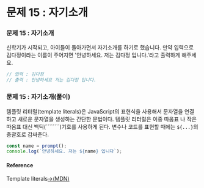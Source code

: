 # 문제 15 : 자기소개

### 문제 15 : 자기소개

신학기가 시작되고, 아이들이 돌아가면서 자기소개를 하기로 했습니다. 만약 입력으로 김다정이라는 이름이 주어지면 '안녕하세요. 저는 김다정 입니다.'라고 출력하게 해주세요.

```javascript
// 입력 : 김다정
// 출력 : 안녕하세요 저는 김다정 입니다.
```

### 문제 15 : 자기소개\(풀이\)

템플릿 리터럴\(template literals\)은 JavaScript의 표현식을 사용해서 문자열을 연결하고 새로운 문자열을 생성하는 간단한 문법이다. 템플릿 리터럴은 이중 따옴표 나 작은 따옴표 대신 백틱\(````````\)기호를 사용하게 된다. 변수나 코드를 표현할 때에는 `${...}`의 중괄호로 감싸준다.

```javascript
const name = prompt();
console.log(`안녕하세요. 저는 ${name} 입니다`);
```

#### Reference

Template literals[→\(MDN\)](https://developer.mozilla.org/ko/docs/Web/JavaScript/Reference/Template_literals)

